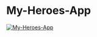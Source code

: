 # My-Heroes-App
[![My-Heroes-App](https://img.youtube.com/vi/zLsxvxWtOR8&t=16s)](https://www.youtube.com/watch?v=zLsxvxWtOR8&t=16s)
